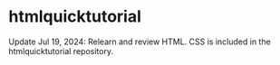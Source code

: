 # htmlquicktutorial
Update Jul 19, 2024:  Relearn and review HTML.  CSS is included in the htmlquicktutorial repository.
